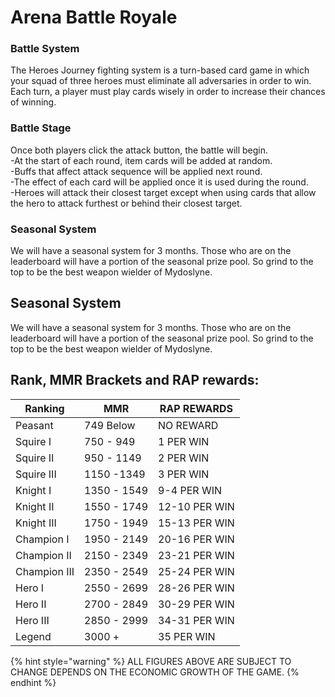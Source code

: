 # Arena Battle Royale

### Battle System

The Heroes Journey fighting system is a turn-based card game in which your squad of three heroes must eliminate all adversaries in order to win. Each turn, a player must play cards wisely in order to increase their chances of winning.

### Battle Stage

Once both players click the attack button, the battle will begin.\
\-At the start of each round, item cards will be added at random.\
\-Buffs that affect attack sequence will be applied next round.\
\-The effect of each card will be applied once it is used during the round.\
\-Heroes will attack their closest target except when using cards that allow the hero to attack furthest or behind their closest target.

### Seasonal System

We will have a seasonal system for 3 months. Those who are on the leaderboard will have a portion of the seasonal prize pool. So grind to the top to be the best weapon wielder of Mydoslyne.

## Seasonal System

We will have a seasonal system for 3 months. Those who are on the leaderboard will have a portion of the seasonal prize pool. So grind to the top to be the best weapon wielder of Mydoslyne.

## Rank, MMR Brackets and RAP rewards:

| Ranking      | MMR         | RAP REWARDS   |
| ------------ | ----------- | ------------- |
| Peasant      | 749 Below   | NO REWARD     |
| Squire I     | 750 - 949   | 1 PER WIN     |
| Squire II    | 950 - 1149  | 2 PER WIN     |
| Squire III   | 1150 -1349  | 3 PER WIN     |
| Knight I     | 1350 - 1549 | 9-4 PER WIN   |
| Knight II    | 1550 - 1749 | 12-10 PER WIN |
| Knight III   | 1750 - 1949 | 15-13 PER WIN |
| Champion I   | 1950 - 2149 | 20-16 PER WIN |
| Champion II  | 2150 - 2349 | 23-21 PER WIN |
| Champion III | 2350 - 2549 | 25-24 PER WIN |
| Hero I       | 2550 - 2699 | 28-26 PER WIN |
| Hero II      | 2700 - 2849 | 30-29 PER WIN |
| Hero III     | 2850 - 2999 | 34-31 PER WIN |
| Legend       | 3000 +      | 35 PER WIN    |

{% hint style="warning" %}
ALL FIGURES ABOVE ARE SUBJECT TO CHANGE DEPENDS ON THE ECONOMIC GROWTH OF THE GAME.
{% endhint %}
